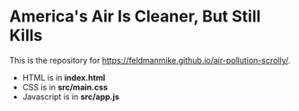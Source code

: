 # America's Air Is Cleaner, But Still Kills

This is the repository for https://feldmanmike.github.io/air-pollution-scrolly/.

- HTML is in __index.html__
- CSS is in __src/main.css__
- Javascript is in __src/app.js__

